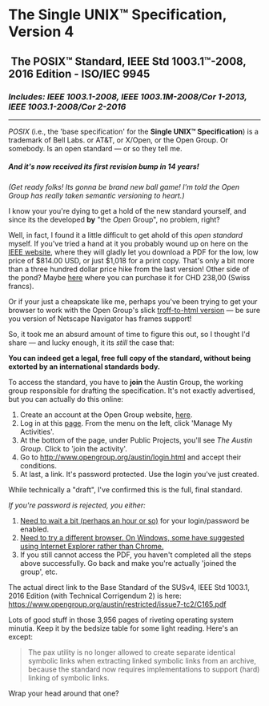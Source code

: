 # **The Single UNIX™ Specification, Version 4**
##  The POSIX™ Standard, IEEE Std 1003.1™-2008, 2016 Edition - ISO/IEC 9945
### _Includes: IEEE 1003.1-2008, IEEE 1003.1M-2008/Cor 1-2013, IEEE 1003.1-2008/Cor 2-2016_

----

_POSIX_ (i.e., the 'base specification' for the **Single UNIX™ Specification**) is a trademark of Bell Labs.
 or AT&T, or X/Open, or the Open Group. Or somebody. Is an open standard — or so they tell me.

##### **And it's now received its first revision bump in 14 years!**
_(Get ready folks! Its gonna be brand new ball game! I'm told the Open Group has really taken semantic versioning to heart.)_ 

I know your you're dying to get a hold of the new standard yourself,
and since its the developed **by** "the _Open_ Group", no problem, right?

Well, in fact, I found it a little difficult to get ahold of this _open standard_ myself. If you've tried a hand at it you probably wound up on here on the [IEEE website](http://ieeexplore.ieee.org/document/7582338/), where they will gladly let you download a PDF for the low, low price of $814.00 USD, or just $1,018 for a print copy. That's only a bit more than a three hundred dollar price hike from the last version! Other side of the pond? Maybe [here](http://www.iso.org/iso/iso_catalogue/catalogue_tc/catalogue_detail.htm?csnumber=50516) where you can purchase it for CHD 238,00 (Swiss francs). 

Or if your just a cheapskate like me, perhaps you've been trying to get your browser to work with the Open Group's slick [troff-to-html version](http://pubs.opengroup.org/onlinepubs/9699919799) — be sure you version of Netscape Navigator has frames support!


So, it took me an absurd amount of time to figure this out, so I thought I'd share — and lucky enough, it its _still_ the case that:
  
**You can indeed get a legal, free full copy of the standard, without being extorted by an international standards body.**

To access the standard, you have to **join** the Austin Group, the working group responsible for drafting the specification.
It's not exactly advertised, but you can actually do this online: 
  1. Create an account at the Open Group website, [here](https://www2.opengroup.org/ogsys/common/createIndividual.html).  
  2. Log in at this [page](https://collaboration.opengroup.org/operational/portal.php). From the menu on the left, click 'Manage My Activities'.
  3. At the bottom of the page, under Public Projects, you'll see _The Austin Group_. Click to 'join the activity'.
  4. Go to http://www.opengroup.org/austin/login.html and accept their conditions.
  5. At last, a link. It's password protected. Use the login you've just created.

While technically a "draft", I've confirmed this is the full, final standard.

_If you're password is rejected, you either:_
  1. [Need to wait a bit (perhaps an hour or so)](https://github.com/geoff-codes/posix-standard/issues/3) for your login/password be enabled.
  2. [Need to try a different browser. On Windows, some have suggested using Internet Explorer rather than Chrome.](https://github.com/geoff-codes/posix-standard/issues/2) 
  3. If you still cannot access the PDF, you haven't completed all the steps above successfully. Go back and make you're actually 'joined the group', etc.

The actual direct link to the Base Standard of the SUSv4, IEEE Std 1003.1, 2016 Edition (with Technical Corrigendum 2) is here:  
https://www.opengroup.org/austin/restricted/issue7-tc2/C165.pdf

Lots of good stuff in those 3,956 pages of riveting operating system minutia. Keep it by the bedsize table for some light reading. Here's an except:

> The pax utility is no longer allowed to create separate identical symbolic links when extracting linked symbolic links from an archive, because the standard now requires implementations to support (hard) linking of symbolic links.

Wrap your head around that one?
